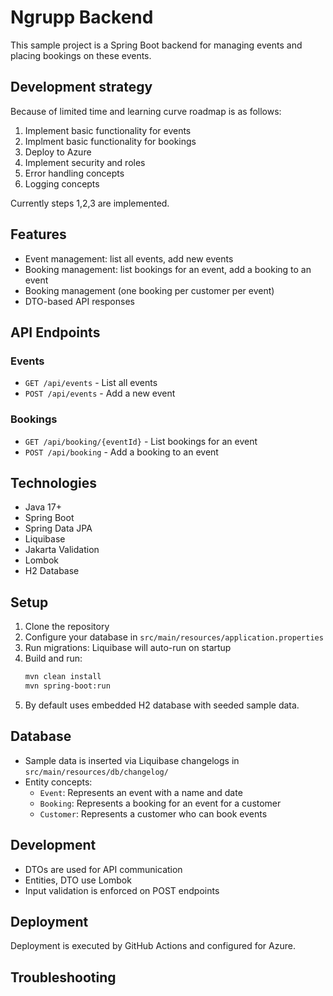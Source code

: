 # Ngrupp Backend

This sample project is a Spring Boot backend for managing events and placing bookings on these events.

## Development strategy
Because of limited time and learning curve roadmap is as follows:
1. Implement basic functionality for events
2. Implment basic functionality for bookings
3. Deploy to Azure
5. Implement security and roles
6. Error handling concepts
7. Logging concepts

Currently steps 1,2,3 are implemented.

## Features
- Event management: list all events, add new events
- Booking management: list bookings for an event, add a booking to an event
- Booking management (one booking per customer per event)
- DTO-based API responses


## API Endpoints

### Events
- `GET /api/events` - List all events
- `POST /api/events` - Add a new event

### Bookings
- `GET /api/booking/{eventId}` - List bookings for an event
- `POST /api/booking` - Add a booking to an event

## Technologies
- Java 17+
- Spring Boot
- Spring Data JPA
- Liquibase
- Jakarta Validation
- Lombok
- H2 Database

## Setup
1. Clone the repository
2. Configure your database in `src/main/resources/application.properties`
3. Run migrations: Liquibase will auto-run on startup
4. Build and run:
   ```bash
   mvn clean install
   mvn spring-boot:run
5.  By default uses embedded H2 database with seeded sample data.

## Database
- Sample data is inserted via Liquibase changelogs in `src/main/resources/db/changelog/`
- Entity concepts:
  - `Event`: Represents an event with a name and date
  - `Booking`: Represents a booking for an event for a customer
  - `Customer`: Represents a customer who can book events

## Development
- DTOs are used for API communication
- Entities, DTO use Lombok
- Input validation is enforced on POST endpoints

## Deployment
Deployment is executed by GitHub Actions and configured for Azure.

## Troubleshooting





